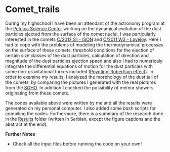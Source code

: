 # Comet_trails

During my highschool I have been an attendant of the astronomy program at the [Petnica Science Center](http://www.petnica.rs) working on the dynamical evolution of the dust particles ejected from the surface of the comet nuclei. I was particularly interested in the comets [C/2012 S1 - ISON](https://en.wikipedia.org/wiki/Comet_ISON) and [C/2011 W3 - Lovejoy](https://en.wikipedia.org/wiki/C/2011_W3_(Lovejoy)). Here I had to cope with the problems of modeling the thermodynamical processes on the surface of these comets, threshold conditions for the ejection of certain size classes of the dust particles, calculation of direction and magnitude of the dust particles ejection speed and also I had to numericaly integrate the differential equations of motion for the dust particles with some non-gravitational forces included ([Poynting-Robertson effect](http://adsabs.harvard.edu/full/1992LIACo..30..343K)). In order to examine my results, I analyzed the morphology of the dust tail of the comets, by comparing the pictures I generated with the real pictures from the [SOHO](https://sohowww.nascom.nasa.gov/). In addition I checked the possibility of meteor showers originating from these comets. 

The codes available above were written by me and all the results were generated on my personal computer. I also added some _bash_ scripts for compiling the codes. Furthermore, there is a summary of the research done in the [Results](https://github.com/Cosmicstring/Comet_trails/tree/master/Results) folder (written in Serbian, except the figure captions and the abstract at the end).

**Further Notes**

- Check all the input files before running the code on your own!

